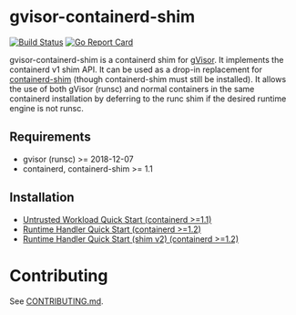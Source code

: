 # gvisor-containerd-shim

[![Build Status](https://travis-ci.org/google/gvisor-containerd-shim.svg?branch=master)](https://travis-ci.org/google/gvisor-containerd-shim)
[![Go Report Card](https://goreportcard.com/badge/github.com/google/gvisor-containerd-shim)](https://goreportcard.com/report/github.com/google/gvisor-containerd-shim)

gvisor-containerd-shim is a containerd shim for [gVisor](https://github.com/google/gvisor/). It implements the containerd v1 shim API. It can be used as a drop-in replacement for [containerd-shim](https://github.com/containerd/containerd/tree/master/cmd/containerd-shim) (though containerd-shim must still be installed). It allows the use of both gVisor (runsc) and normal containers in the same containerd installation by deferring to the runc shim if the desired runtime engine is not runsc.

## Requirements

- gvisor (runsc) >= 2018-12-07
- containerd, containerd-shim >= 1.1

## Installation

- [Untrusted Workload Quick Start (containerd >=1.1)](docs/untrusted-workload-quickstart.md)
- [Runtime Handler Quick Start (containerd >=1.2)](docs/runtime-handler-quickstart.md)
- [Runtime Handler Quick Start (shim v2) (containerd >=1.2)](docs/runtime-handler-shim-v2-quickstart.md)

# Contributing

See [CONTRIBUTING.md](CONTRIBUTING.md).
